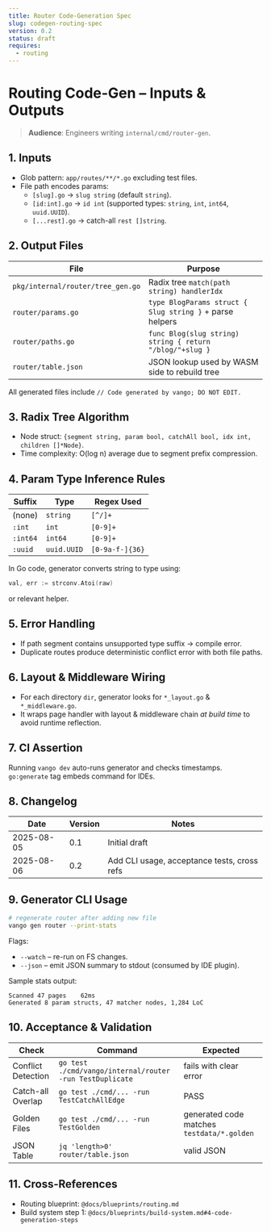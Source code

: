 ```yaml
---
title: Router Code-Generation Spec
slug: codegen-routing-spec
version: 0.2
status: draft
requires:
  - routing
---
```


# Routing Code-Gen – Inputs & Outputs

> **Audience**: Engineers writing `internal/cmd/router-gen`.

## 1. Inputs
* Glob pattern: `app/routes/**/*.go` excluding test files.  
* File path encodes params:
  * `[slug].go` → `slug string` (default `string`).
  * `[id:int].go` → `id int` (supported types: `string`, `int`, `int64`, `uuid.UUID`).
  * `[...rest].go` → catch-all `rest []string`.

## 2. Output Files
| File | Purpose |
|------|---------|
| `pkg/internal/router/tree_gen.go` | Radix tree `match(path string) handlerIdx` |
| `router/params.go` | `type BlogParams struct { Slug string }` + parse helpers |
| `router/paths.go` | `func Blog(slug string) string { return "/blog/"+slug }` |
| `router/table.json` | JSON lookup used by WASM side to rebuild tree |

All generated files include `// Code generated by vango; DO NOT EDIT.`

## 3. Radix Tree Algorithm
* Node struct: `{segment string, param bool, catchAll bool, idx int, children []*Node}`.
* Time complexity: O(log n) average due to segment prefix compression.

## 4. Param Type Inference Rules
| Suffix | Type | Regex Used |
|--------|------|------------|
| (none) | `string` | `[^/]+` |
| `:int` | `int` | `[0-9]+` |
| `:int64` | `int64` | `[0-9]+` |
| `:uuid` | `uuid.UUID` | `[0-9a-f-]{36}` |

In Go code, generator converts string to type using:
```go
val, err := strconv.Atoi(raw)
```
or relevant helper.

## 5. Error Handling
* If path segment contains unsupported type suffix → compile error.
* Duplicate routes produce deterministic conflict error with both file paths.

## 6. Layout & Middleware Wiring
* For each directory `dir`, generator looks for `*_layout.go` & `*_middleware.go`.
* It wraps page handler with layout & middleware chain *at build time* to avoid runtime reflection.

## 7. CI Assertion
Running `vango dev` auto-runs generator and checks timestamps. `go:generate` tag embeds command for IDEs.

## 8. Changelog
| Date | Version | Notes |
|------|---------|-------|
|2025-08-05|0.1|Initial draft|
|2025-08-06|0.2|Add CLI usage, acceptance tests, cross refs|

## 9. Generator CLI Usage
```bash
# regenerate router after adding new file
vango gen router --print-stats
```
Flags:
* `--watch` – re-run on FS changes.
* `--json`  – emit JSON summary to stdout (consumed by IDE plugin).

Sample stats output:
```
Scanned 47 pages    62ms
Generated 8 param structs, 47 matcher nodes, 1,284 LoC  
```

## 10. Acceptance & Validation
| Check | Command | Expected |
|-------|---------|----------|
| Conflict Detection | `go test ./cmd/vango/internal/router -run TestDuplicate` | fails with clear error |
| Catch-all Overlap | `go test ./cmd/... -run TestCatchAllEdge` | PASS |
| Golden Files | `go test ./cmd/... -run TestGolden` | generated code matches `testdata/*.golden` |
| JSON Table | `jq 'length>0' router/table.json` | valid JSON |

## 11. Cross-References
* Routing blueprint: `@docs/blueprints/routing.md`
* Build system step 1: `@docs/blueprints/build-system.md#4-code-generation-steps`
